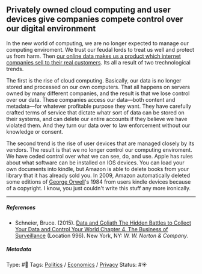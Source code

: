 ## Privately owned cloud computing and user devices give companies compete control over our digital environment

In the new world of computing, we are no longer expected to manage our computing enviroment. We trust our feudal lords to treat us well and protect us from harm. Then [our online data makes us a product which internet companies sell to their real customers](Our%20online%20data%20makes%20us%20a%20product%20which%20internet%20companies%20sell%20to%20their%20real%20customers.md). Its all a result of two trechnological trends. 

The first is the rise of cloud computing. Basically, our data is no longer stored and processed on our own computers. That all happens on servers owned by many different companies, and the result is that we lose control over our data. These companies access our data—both content and metadata—for whatever profitable purpose they want. They have carefully crafted terms of service that dictate whatr sort of data can be stored on their systems, and can delete our entire accounts if they believe we have violated them. And they turn our data over to law enforcement without our knowledge or consent. 

The second trend is the rise of user devices that are managed closely by its vendors. The result is that we no longer control our computing enviroment. We have ceded control over what we can see, do, and use. Apple has rules about what software can be installed on IOS devices. You can load your own documents into kindle, but Amazon is able to delete books from your library that it has already sold you. In 2009, Amazon automatically deleted some editions of [George Orwell]()'s 1984 from users kindle devices because of a copyright. I know, you just couldn't write this stuff any more ironically.

---

##### References

* Schneier, Bruce. (2015). [Data and Goliath The Hidden Battles to Collect Your Data and Control Your World Chapter 4. The Business of Surveillance](Data%20and%20Goliath%20The%20Hidden%20Battles%20to%20Collect%20Your%20Data%20and%20Control%20Your%20World%20Chapter%204.%20The%20Business%20of%20Surveillance.md) (Location 996).  New York, NY: *W. W. Norton & Company*. 

##### Metadata

Type: #🔴 
Tags: [Politics](Politics.md) / [Economics]() / [Privacy](Privacy.md) 
Status: #☀️ 
